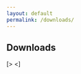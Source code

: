 ```yaml
---
layout: default
permalink: /downloads/
---
```


## Downloads

<html>
  [> <body> <]
    <script>
      (async () => {
        const response = await fetch('https://api.github.com/repos/{{ site.user }}/{{ site.user }}.github.io/contents/downloads/');
        const data = await response.json();
        let htmlString = '<ul>';
        for (let file of data) {
          htmlString += `<li><a href="https://github.com/{{ site.user }}/{{ site.user }}.github.io/blob/master${file.path}">${file.name}</a></li>`;
        }
        htmlString += '</ul>';
        body = document.getElementsByTagName('body')[0].innerHTML;
        document.getElementsByTagName('body')[0].innerHTML = body + htmlString;
      })()
    </script>
  <body>
</html>
